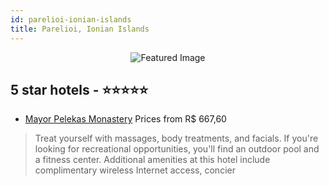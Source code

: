 ```yaml
---
id: parelioi-ionian-islands
title: Parelioi, Ionian Islands
---
```


<center><img src="https://i.travelapi.com/hotels/3000000/2460000/2458000/2457914/268da662_z.jpg" alt="Featured Image" /></center>


##  5 star hotels - ⭐️⭐️⭐️⭐️⭐️

-    [Mayor Pelekas Monastery](https://us.hurb.com/hotels/parelioi/mayor-pelekas-monastery-JNP-JP999184?cmp=18055) Prices from R$ 667,60
   > Treat yourself with massages, body treatments, and facials. If you're looking for recreational opportunities, you'll find an outdoor pool and a fitness center. Additional amenities at this hotel include complimentary wireless Internet access, concier
